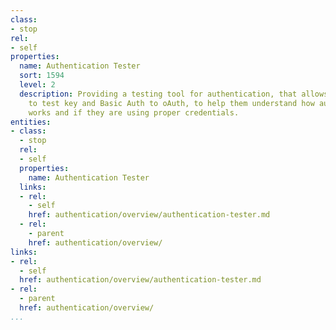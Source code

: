 ```yaml
---
class:
- stop
rel:
- self
properties:
  name: Authentication Tester
  sort: 1594
  level: 2
  description: Providing a testing tool for authentication, that allows developers
    to test key and Basic Auth to oAuth, to help them understand how authentication
    works and if they are using proper credentials.
entities:
- class:
  - stop
  rel:
  - self
  properties:
    name: Authentication Tester
  links:
  - rel:
    - self
    href: authentication/overview/authentication-tester.md
  - rel:
    - parent
    href: authentication/overview/
links:
- rel:
  - self
  href: authentication/overview/authentication-tester.md
- rel:
  - parent
  href: authentication/overview/
...
```

